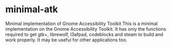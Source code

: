 # minimal-atk
Minimal implementation of Gnome Accessibility Toolkit
This is a minimal implementation on the Gnome Accessibility Toolkit.
It has only the functions required to get gtk+, librewolf, l3afpad, codeblocks and steam to build and work properly.
It may be useful for other applications too.
